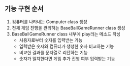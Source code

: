 ## 기능 구현 순서
1. 컴퓨터를 나타내는 Computer class 생성
2. 전체 게임 진행을 관리하는 BaseBallGameRunner class 생성
3. BaseBallGameRunner class 내부에 play라는 메소드 작성
   - 사용자로부터 숫자를 입력받는 기능
   - 입력받은 숫자와 컴퓨터가 생성한 숫자 비교하는 기능
   - 비교한 결과를 문자열로 리턴하는 기능
   - 숫자가 일치한다면 게임 추가 진행 여부 입력받는 기능